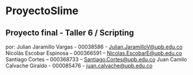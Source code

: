 # ProyectoSlime
## Proyecto final - Taller 6 / Scripting
por:
Julian Jaramillo Vargas - 00038586 - Julian.JaramilloV@upb.edu.co
Nicolás Escobar Espinosa – 000366591 – Nicolas.EscobarE@upb.edu.co
Santiago Cortes – 000368733 – Santiago.Cortes@upb.edu.co
Juan Camilo Calvache Giraldo - 000085476 - juan.calvache@upb.edu.co
